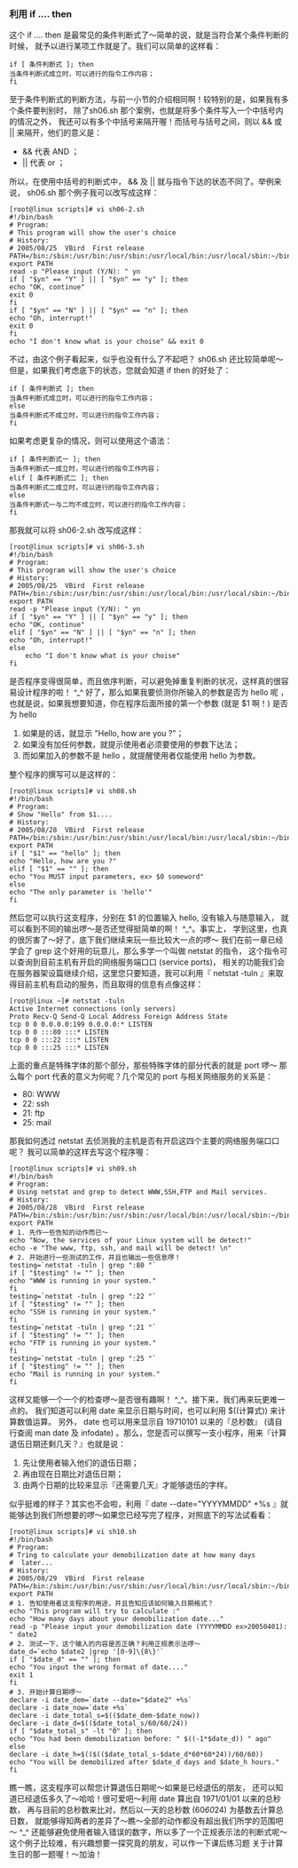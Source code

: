### 利用 if .... then

这个 if .... then 是最常见的条件判断式了～简单的说，就是当符合某个条件判断的时候， 就予以进行某项工作就是了。我们可以简单的这样看：
```
if [ 条件判断式 ]; then
当条件判断式成立时，可以进行的指令工作内容；
fi
```

至于条件判断式的判断方法，与前一小节的介绍相同啊！较特别的是，如果我有多个条件要判别时， 除了sh06.sh 那个案例，也就是将多个条件写入一个中括号内的情况之外， 我还可以有多个中括号来隔开喔！而括号与括号之间，则以 && 或 || 来隔开，他们的意义是：  
- && 代表 AND ；
- || 代表 or ；

所以，在使用中括号的判断式中， && 及 || 就与指令下达的状态不同了。举例来说， sh06.sh 那个例子我可以改写成这样：
```shell
[root@linux scripts]# vi sh06-2.sh
#!/bin/bash
# Program:
# This program will show the user's choice
# History:
# 2005/08/25  VBird  First release
PATH=/bin:/sbin:/usr/bin:/usr/sbin:/usr/local/bin:/usr/local/sbin:~/bin
export PATH
read -p "Please input (Y/N): " yn
if [ "$yn" == "Y" ] || [ "$yn" == "y" ]; then
echo "OK, continue"
exit 0
fi
if [ "$yn" == "N" ] || [ "$yn" == "n" ]; then
echo "Oh, interrupt!"
exit 0
fi
echo "I don't know what is your choise" && exit 0
```

不过，由这个例子看起来，似乎也没有什么了不起吧？ sh06.sh 还比较简单呢～ 但是，如果我们考虑底下的状态，您就会知道 if then 的好处了：
```shell
if [ 条件判断式 ]; then
当条件判断式成立时，可以进行的指令工作内容；
else
当条件判断式不成立时，可以进行的指令工作内容；
fi
```
如果考虑更复杂的情况，则可以使用这个语法：
```shell
if [ 条件判断式一 ]; then
当条件判断式一成立时，可以进行的指令工作内容；
elif [ 条件判断式二 ]; then
当条件判断式二成立时，可以进行的指令工作内容；
else
当条件判断式一与二均不成立时，可以进行的指令工作内容；
fi
```
那我就可以将 sh06-2.sh 改写成这样：
```shell
[root@linux scripts]# vi sh06-3.sh
#!/bin/bash
# Program:
# This program will show the user's choice
# History:
# 2005/08/25  VBird  First release
PATH=/bin:/sbin:/usr/bin:/usr/sbin:/usr/local/bin:/usr/local/sbin:~/bin
export PATH
read -p "Please input (Y/N): " yn
if [ "$yn" == "Y" ] || [ "$yn" == "y" ]; then
echo "OK, continue"
elif [ "$yn" == "N" ] || [ "$yn" == "n" ]; then
echo "Oh, interrupt!"
else
	echo "I don't know what is your choise"
fi
```

是否程序变得很简单，而且依序判断，可以避免掉重复判断的状况，这样真的很容易设计程序的啦！ ^\_^ 好了，那么如果我要侦测你所输入的参数是否为 hello 呢 ， 也就是说，如果我想要知道，你在程序后面所接的第一个参数 (就是 $1 啊！) 是否为 hello   
1. 如果是的话，就显示 "Hello, how are you ?"；
2. 如果没有加任何参数，就提示使用者必须要使用的参数下达法；
3. 而如果加入的参数不是 hello ，就提醒使用者仅能使用 hello 为参数。

整个程序的撰写可以是这样的：
```shell
[root@linux scripts]# vi sh08.sh
#!/bin/bash
# Program:
# Show "Hello" from $1....
# History:
# 2005/08/28  VBird  First release
PATH=/bin:/sbin:/usr/bin:/usr/sbin:/usr/local/bin:/usr/local/sbin:~/bin
export PATH
if [ "$1" == "hello" ]; then
echo "Hello, how are you ?"
elif [ "$1" == "" ]; then
echo "You MUST input parameters, ex> $0 someword"
else
echo "The only parameter is 'hello'"
fi
```

然后您可以执行这支程序，分别在 $1 的位置输入 hello, 没有输入与随意输入， 就可以看到不同的输出啰～是否还觉得挺简单的啊！ ^\_^。事实上， 学到这里，也真的很厉害了～好了，底下我们继续来玩一些比较大一点的啰～ 我们在前一章已经学会了 grep 这个好用的玩意儿，那么多学一个叫做 netstat 的指令， 这个指令可以查询到目前主机有开启的网络服务端口口 (service ports)， 相关的功能我们会在服务器架设篇继续介绍，这里您只要知道，我可以利用『 netstat -tuln 』来取得目前主机有启动的服务，而且取得的信息有点像这样：

```shell
[root@linux ~]# netstat -tuln
Active Internet connections (only servers)
Proto Recv-Q Send-Q Local Address Foreign Address State
tcp 0 0 0.0.0.0:199 0.0.0.0:* LISTEN
tcp 0 0 :::80 :::* LISTEN
tcp 0 0 :::22 :::* LISTEN
tcp 0 0 :::25 :::* LISTEN
```

上面的重点是特殊字体的那个部分，那些特殊字体的部分代表的就是 port 啰～ 那么每个 port 代表的意义为何呢？几个常见的 port 与相关网络服务的关系是：  
- 80: WWW
- 22: ssh
- 21: ftp
- 25: mail

那我如何透过 netstat 去侦测我的主机是否有开启这四个主要的网络服务端口口呢？ 我可以简单的这样去写这个程序喔：  
```shell
[root@linux scripts]# vi sh09.sh
#!/bin/bash
# Program:
# Using netstat and grep to detect WWW,SSH,FTP and Mail services.
# History:
# 2005/08/28  VBird  First release
PATH=/bin:/sbin:/usr/bin:/usr/sbin:/usr/local/bin:/usr/local/sbin:~/bin
export PATH
# 1. 先作一些告知的动作而已～
echo "Now, the services of your Linux system will be detect!"
echo -e "The www, ftp, ssh, and mail will be detect! \n"
# 2. 开始进行一些测试的工作，并且也输出一些信息啰！
testing=`netstat -tuln | grep ":80 "`
if [ "$testing" != "" ]; then
echo "WWW is running in your system."
fi
testing=`netstat -tuln | grep ":22 "`
if [ "$testing" != "" ]; then
echo "SSH is running in your system."
fi
testing=`netstat -tuln | grep ":21 "`
if [ "$testing" != "" ]; then
echo "FTP is running in your system."
fi
testing=`netstat -tuln | grep ":25 "`
if [ "$testing" != "" ]; then
echo "Mail is running in your system."
fi
```

这样又能够一个一个的检查啰～是否很有趣啊！ ^\_^。接下来，我们再来玩更难一点的。 我们知道可以利用 date 来显示日期与时间，也可以利用 $((计算式)) 来计算数值运算。 另外， date 也可以用来显示自 19710101 以来的『总秒数』 (请自行查阅 man date 及 infodate) 。那么，您是否可以撰写一支小程序，用来『计算退伍日期还剩几天？』也就是说：  
1. 先让使用者输入他们的退伍日期；
2. 再由现在日期比对退伍日期；
3. 由两个日期的比较来显示『还需要几天』才能够退伍的字样。

似乎挺难的样子？其实也不会啦，利用『 date --date="YYYYMMDD" +%s 』就能够达到我们所想要的啰～如果您已经写完了程序，对照底下的写法试看看：  
```shell
[root@linux scripts]# vi sh10.sh
#!/bin/bash
# Program:
# Tring to calculate your demobilization date at how many days
#  later...
# History:
# 2005/08/29  VBird  First release
PATH=/bin:/sbin:/usr/bin:/usr/sbin:/usr/local/bin:/usr/local/sbin:~/bin
export PATH
# 1. 告知使用者这支程序的用途，并且告知应该如何输入日期格式？
echo "This program will try to calculate :"
echo "How many days about your demobilization date..."
read -p "Please input your demobilization date (YYYYMMDD ex>20050401): " date2
# 2. 测试一下，这个输入的内容是否正确？利用正规表示法啰～
date_d=`echo $date2 |grep '[0-9]\{8\}'`
if [ "$date_d" == "" ]; then
echo "You input the wrong format of date...."
exit 1
fi
# 3. 开始计算日期啰～
declare -i date_dem=`date --date="$date2" +%s`
declare -i date_now=`date +%s`
declare -i date_total_s=$(($date_dem-$date_now))
declare -i date_d=$(($date_total_s/60/60/24))
if [ "$date_total_s" -lt "0" ]; then
echo "You had been demobilization before: " $((-1*$date_d)) " ago"
else
declare -i date_h=$(($(($date_total_s-$date_d*60*60*24))/60/60))
echo "You will be demobilized after $date_d days and $date_h hours."
fi
```

瞧一瞧，这支程序可以帮您计算退伍日期呢～如果是已经退伍的朋友， 还可以知道已经退伍多久了～哈哈！很可爱吧～利用 date 算出自 1971/01/01 以来的总秒数， 再与目前的总秒数来比对，然后以一天的总秒数 (60*60*24) 为基数去计算总日数， 就能够得知两者的差异了～瞧～全部的动作都没有超出我们所学的范围吧～ ^\_^ 还能够避免使用者输入错误的数字，所以多了一个正规表示法的判断式呢～ 这个例子比较难，有兴趣想要一探究竟的朋友，可以作一下课后练习题 关于计算生日的那一题喔！～加油！
